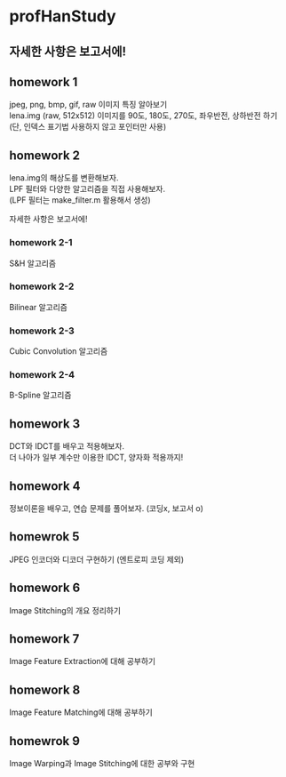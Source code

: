 # profHanStudy

## 자세한 사항은 보고서에!

## homework 1

jpeg, png, bmp, gif, raw 이미지 특징 알아보기 </br>
lena.img (raw, 512x512) 이미지를 90도, 180도, 270도, 좌우반전, 상하반전 하기 <br/>
(단, 인덱스 표기법 사용하지 않고 포인터만 사용) <br/>

## homework 2

lena.img의 해상도를 변환해보자. </br>
LPF 필터와 다양한 알고리즘을 직접 사용해보자. </br>
(LPF 필터는 make_filter.m 활용해서 생성) </br>

자세한 사항은 보고서에!

### homework 2-1

S&H 알고리즘

### homework 2-2 

Bilinear 알고리즘

### homework 2-3

Cubic Convolution 알고리즘

### homework 2-4

B-Spline 알고리즘

## homework 3

DCT와 IDCT를 배우고 적용해보자. </br>
더 나아가 일부 계수만 이용한 IDCT, 양자화 적용까지! </br>

## homework 4

정보이론을 배우고, 연습 문제를 풀어보자. (코딩x, 보고서 o) </br>

## homewrok 5

JPEG 인코더와 디코더 구현하기 (엔트로피 코딩 제외) </br>

## homework 6

Image Stitching의 개요 정리하기 </br>

## homework 7

Image Feature Extraction에 대해 공부하기 </br>

## homework 8

Image Feature Matching에 대해 공부하기 </br>

## homewrok 9 

Image Warping과 Image Stitching에 대한 공부와 구현 </br>


